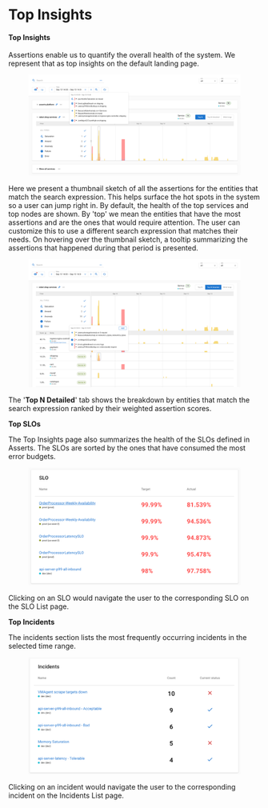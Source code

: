 # Top Insights

#### Top Insights <a href="#howassertsworks-wip-topinsights" id="howassertsworks-wip-topinsights"></a>

Assertions enable us to quantify the overall health of the system. We represent that as top insights on the default landing page.

<figure><img src="../.gitbook/assets/Screenshot 2022-09-16 at 3.04.09 PM.png" alt=""><figcaption></figcaption></figure>

Here we present a thumbnail sketch of all the assertions for the entities that match the search expression. This helps surface the hot spots in the system so a user can jump right in. By default, the health of the top services and top nodes are shown. By 'top' we mean the entities that have the most assertions and are the ones that would require attention. The user can customize this to use a different search expression that matches their needs. On hovering over the thumbnail sketch, a tooltip summarizing the assertions that happened during that period is presented.

<figure><img src="../.gitbook/assets/Screenshot 2022-09-16 at 3.06.21 PM.png" alt=""><figcaption></figcaption></figure>

The '**Top N Detailed**' tab shows the breakdown by entities that match the search expression ranked by their weighted assertion scores.

**Top SLOs**

The Top Insights page also summarizes the health of the SLOs defined in Asserts. The SLOs are sorted by the ones that have consumed the most error budgets.

<figure><img src="../.gitbook/assets/Screenshot 2022-09-16 at 3.21.24 PM.png" alt=""><figcaption></figcaption></figure>

Clicking on an SLO would navigate the user to the corresponding SLO on the SLO List page.

**Top Incidents**

The incidents section lists the most frequently occurring incidents in the selected time range.

<figure><img src="../.gitbook/assets/Screenshot 2022-09-16 at 3.21.38 PM.png" alt=""><figcaption></figcaption></figure>

Clicking on an incident would navigate the user to the corresponding incident on the Incidents List page.
